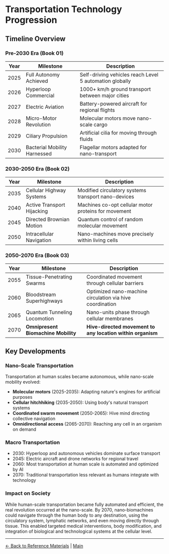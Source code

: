 # Transportation Technology Progression

## Timeline Overview

### Pre-2030 Era (Book 01)
| Year  | Milestone | Description |
|-------|-----------|-------------|
| 2025  | Full Autonomy Achieved | Self-driving vehicles reach Level 5 automation globally |
| 2026  | Hyperloop Commercial | 1000+ km/h ground transport between major cities |
| 2027  | Electric Aviation | Battery-powered aircraft for regional flights |
| 2028  | Micro-Motor Revolution | Molecular motors move nano-scale cargo |
| 2029  | Ciliary Propulsion | Artificial cilia for moving through fluids |
| 2030  | Bacterial Mobility Harnessed | Flagellar motors adapted for nano-transport |

### 2030-2050 Era (Book 02)
| Year  | Milestone | Description |
|-------|-----------|-------------|
| 2035  | Cellular Highway Systems | Modified circulatory systems transport nano-devices |
| 2040  | Active Transport Hijacking | Machines co-opt cellular motor proteins for movement |
| 2045  | Directed Brownian Motion | Quantum control of random molecular movement |
| 2050  | Intracellular Navigation | Nano-machines move precisely within living cells |

### 2050-2070 Era (Book 03)
| Year  | Milestone | Description |
|-------|-----------|-------------|
| 2055  | Tissue-Penetrating Swarms | Coordinated movement through cellular barriers |
| 2060  | Bloodstream Superhighways | Optimized nano-machine circulation via hive coordination |
| 2065  | Quantum Tunneling Locomotion | Nano-units phase through cellular membranes |
| 2070  | **Omnipresent Biomachine Mobility** | **Hive-directed movement to any location within organism** |

## Key Developments

### Nano-Scale Transportation
Transportation at human scales became autonomous, while nano-scale mobility evolved:
- **Molecular motors** (2025-2035): Adapting nature's engines for artificial purposes
- **Cellular hitchhiking** (2035-2050): Using body's natural transport systems
- **Coordinated swarm movement** (2050-2065): Hive mind directing collective navigation
- **Omnidirectional access** (2065-2070): Reaching any cell in an organism on demand

### Macro Transportation
- 2030: Hyperloop and autonomous vehicles dominate surface transport
- 2045: Electric aircraft and drone networks for regional travel
- 2060: Most transportation at human scale is automated and optimized by AI
- 2070: Traditional transportation less relevant as humans integrate with technology

### Impact on Society
While human-scale transportation became fully automated and efficient, the real revolution occurred at the nano-scale. By 2070, nano-biomachines could navigate through the human body to any destination, using the circulatory system, lymphatic networks, and even moving directly through tissue. This enabled targeted medical interventions, body modification, and integration of biological and technological systems at the cellular level.

---

[← Back to Reference Materials](./README.md) | [Main](../README.md)

